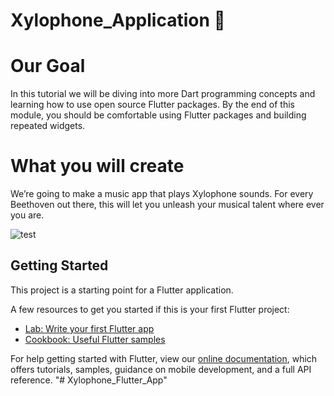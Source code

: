 # Xylophone_Application 🎹

# Our Goal
In this tutorial we will be diving into more Dart programming concepts and learning how to use open source Flutter packages. By the end of this module, you should be comfortable using Flutter packages and building repeated widgets.

# What you will create
We’re going to make a music app that plays Xylophone sounds. For every Beethoven out there, this will let you unleash your musical talent where ever you are.

![test](https://github.com/londonappbrewery/Images/blob/master/xylophone-flutter.png)

## Getting Started

This project is a starting point for a Flutter application.

A few resources to get you started if this is your first Flutter project:

- [Lab: Write your first Flutter app](https://flutter.dev/docs/get-started/codelab)
- [Cookbook: Useful Flutter samples](https://flutter.dev/docs/cookbook)

For help getting started with Flutter, view our
[online documentation](https://flutter.dev/docs), which offers tutorials,
samples, guidance on mobile development, and a full API reference.
"# Xylophone_Flutter_App" 
